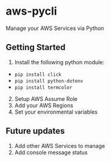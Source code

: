 aws-pycli
==============================

Manage your AWS Services via Python

Getting Started
------------

1. Install the following python module:
- `pip install click`
- `pip install python-dotenv`
- `pip install termcolor`

2. Setup AWS Assume Role
3. Add your AWS Regions
4. Set your environmental variables

Future updates
------------
1. Add other AWS Services to manage
2. Add console message status